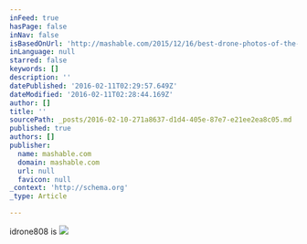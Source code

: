 ```yaml
---
inFeed: true
hasPage: false
inNav: false
isBasedOnUrl: 'http://mashable.com/2015/12/16/best-drone-photos-of-the-year/#gnMb0kCfPOqr'
inLanguage: null
starred: false
keywords: []
description: ''
datePublished: '2016-02-11T02:29:57.649Z'
dateModified: '2016-02-11T02:28:44.169Z'
author: []
title: ''
sourcePath: _posts/2016-02-10-271a8637-d1d4-405e-87e7-e21ee2ea8c05.md
published: true
authors: []
publisher:
  name: mashable.com
  domain: mashable.com
  url: null
  favicon: null
_context: 'http://schema.org'
_type: Article

---
```

idrone808 is ![](https://s3-us-west-2.amazonaws.com/the-grid-img/p/ffd5d04e400728d5ca0bc546834766e9ef83d979.jpg)